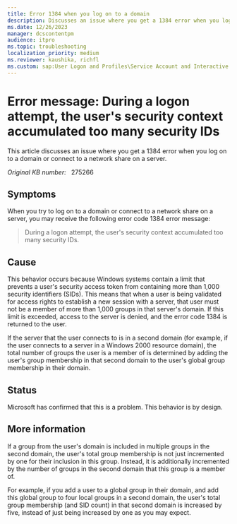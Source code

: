 ```yaml
---
title: Error 1384 when you log on to a domain
description: Discusses an issue where you get a 1384 error when you log on to a domain or connect to a network share on a server.
ms.date: 12/26/2023
manager: dcscontentpm
audience: itpro
ms.topic: troubleshooting
localization_priority: medium
ms.reviewer: kaushika, richfl
ms.custom: sap:User Logon and Profiles\Service Account and Interactive User Logon Issues and Credential Providers, csstroubleshoot
---
```

# Error message: During a logon attempt, the user's security context accumulated too many security IDs

This article discusses an issue where you get a 1384 error when you log on to a domain or connect to a network share on a server.

_Original KB number:_ &nbsp; 275266

## Symptoms

When you try to log on to a domain or connect to a network share on a server, you may receive the following error code 1384 error message:

> During a logon attempt, the user's security context accumulated too many security IDs.

## Cause

This behavior occurs because Windows systems contain a limit that prevents a user's security access token from containing more than 1,000 security identifiers (SIDs). This means that when a user is being validated for access rights to establish a new session with a server, that user must not be a member of more than 1,000 groups in that server's domain. If this limit is exceeded, access to the server is denied, and the error code 1384 is returned to the user.

If the server that the user connects to is in a second domain (for example, if the user connects to a server in a Windows 2000 resource domain), the total number of groups the user is a member of is determined by adding the user's group membership in that second domain to the user's global group membership in their domain.

## Status

Microsoft has confirmed that this is a problem. This behavior is by design.

## More information

If a group from the user's domain is included in multiple groups in the second domain, the user's total group membership is not just incremented by one for their inclusion in this group. Instead, it is additionally incremented by the number of groups in the second domain that this group is a member of.

For example, if you add a user to a global group in their domain, and add this global group to four local groups in a second domain, the user's total group membership (and SID count) in that second domain is increased by five, instead of just being increased by one as you may expect.
